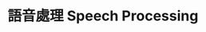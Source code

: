 ---
layout: page
title: 語音處理 Speech Processing
permalink: /Mandarin-AI-platform/pages/special_fields/sp/
---